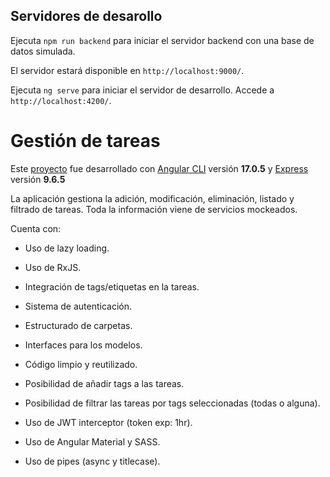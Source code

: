 ## Servidores de desarollo

Ejecuta `npm run backend` para iniciar el servidor backend con una base de datos simulada.

El servidor estará disponible en `http://localhost:9000/`.

Ejecuta `ng serve` para iniciar el servidor de desarrollo. Accede a `http://localhost:4200/`.



# Gestión de tareas

Este [proyecto](https://github.com/jamesbcn/gestion-tareas) fue desarrollado con [Angular CLI](https://github.com/angular/angular-cli) versión **17.0.5** 
y [Express](https://github.com/expressjs/express) versión **9.6.5**

La aplicación gestiona la adición, modificación, eliminación, listado y filtrado de tareas. Toda la información viene de servicios mockeados. 

Cuenta con:

- Uso de lazy loading.

- Uso de RxJS.

- Integración de tags/etiquetas en la tareas.

- Sistema de autenticación.
  
- Estructurado de carpetas.
  
- Interfaces para los modelos.
  
- Código limpio y reutilizado.
  
- Posibilidad de añadir tags a las tareas.

- Posibilidad de filtrar las tareas por tags seleccionadas (todas o alguna).

- Uso de JWT interceptor (token exp: 1hr).

- Uso de Angular Material y SASS.
  
- Uso de pipes (async y titlecase).



